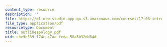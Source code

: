 ```yaml
---
content_type: resource
description: ''
file: https://ol-ocw-studio-app-qa.s3.amazonaws.com/courses/17-03-introduction-to-political-thought-spring-2004/cbe9c539174cc7aafeda58a3b92dd84d_outlineapology.pdf
file_type: application/pdf
resourcetype: Document
title: outlineapology.pdf
uid: cbe9c539-174c-c7aa-feda-58a3b92dd84d
---
```

